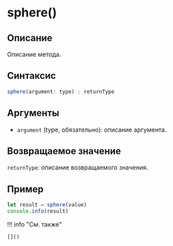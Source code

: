 # sphere()

## Описание
Описание метода.

## Синтаксис
```javascript
sphere(argument: type) : returnType
```

## Аргументы
- `argument` (type, обязательно): описание аргумента.

## Возвращаемое значение
`returnType`: описание возвращаемого значения.

## Пример
```javascript linenums="1"
let result = sphere(value)
console.info(result)
```

!!! info "См. также"

    []()

